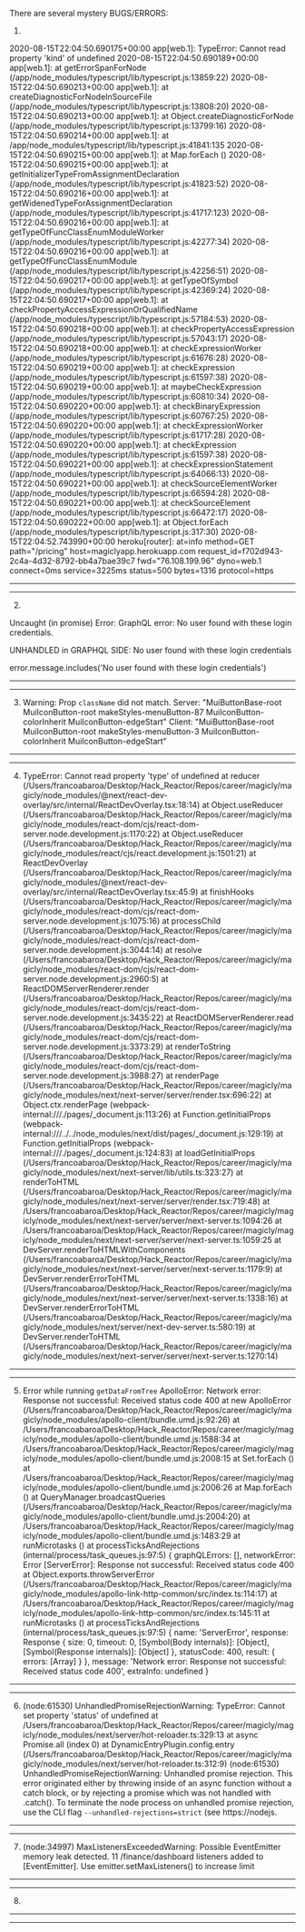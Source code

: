 There are several mystery BUGS/ERRORS:


1)

2020-08-15T22:04:50.690175+00:00 app[web.1]: TypeError: Cannot read property 'kind' of undefined
2020-08-15T22:04:50.690189+00:00 app[web.1]: at getErrorSpanForNode (/app/node_modules/typescript/lib/typescript.js:13859:22)
2020-08-15T22:04:50.690213+00:00 app[web.1]: at createDiagnosticForNodeInSourceFile (/app/node_modules/typescript/lib/typescript.js:13808:20)
2020-08-15T22:04:50.690213+00:00 app[web.1]: at Object.createDiagnosticForNode (/app/node_modules/typescript/lib/typescript.js:13799:16)
2020-08-15T22:04:50.690214+00:00 app[web.1]: at /app/node_modules/typescript/lib/typescript.js:41841:135
2020-08-15T22:04:50.690215+00:00 app[web.1]: at Map.forEach (<anonymous>)
2020-08-15T22:04:50.690215+00:00 app[web.1]: at getInitializerTypeFromAssignmentDeclaration (/app/node_modules/typescript/lib/typescript.js:41823:52)
2020-08-15T22:04:50.690216+00:00 app[web.1]: at getWidenedTypeForAssignmentDeclaration (/app/node_modules/typescript/lib/typescript.js:41717:123)
2020-08-15T22:04:50.690216+00:00 app[web.1]: at getTypeOfFuncClassEnumModuleWorker (/app/node_modules/typescript/lib/typescript.js:42277:34)
2020-08-15T22:04:50.690216+00:00 app[web.1]: at getTypeOfFuncClassEnumModule (/app/node_modules/typescript/lib/typescript.js:42256:51)
2020-08-15T22:04:50.690217+00:00 app[web.1]: at getTypeOfSymbol (/app/node_modules/typescript/lib/typescript.js:42369:24)
2020-08-15T22:04:50.690217+00:00 app[web.1]: at checkPropertyAccessExpressionOrQualifiedName (/app/node_modules/typescript/lib/typescript.js:57184:53)
2020-08-15T22:04:50.690218+00:00 app[web.1]: at checkPropertyAccessExpression (/app/node_modules/typescript/lib/typescript.js:57043:17)
2020-08-15T22:04:50.690218+00:00 app[web.1]: at checkExpressionWorker (/app/node_modules/typescript/lib/typescript.js:61676:28)
2020-08-15T22:04:50.690219+00:00 app[web.1]: at checkExpression (/app/node_modules/typescript/lib/typescript.js:61597:38)
2020-08-15T22:04:50.690219+00:00 app[web.1]: at maybeCheckExpression (/app/node_modules/typescript/lib/typescript.js:60810:34)
2020-08-15T22:04:50.690220+00:00 app[web.1]: at checkBinaryExpression (/app/node_modules/typescript/lib/typescript.js:60767:25)
2020-08-15T22:04:50.690220+00:00 app[web.1]: at checkExpressionWorker (/app/node_modules/typescript/lib/typescript.js:61717:28)
2020-08-15T22:04:50.690220+00:00 app[web.1]: at checkExpression (/app/node_modules/typescript/lib/typescript.js:61597:38)
2020-08-15T22:04:50.690221+00:00 app[web.1]: at checkExpressionStatement (/app/node_modules/typescript/lib/typescript.js:64066:13)
2020-08-15T22:04:50.690221+00:00 app[web.1]: at checkSourceElementWorker (/app/node_modules/typescript/lib/typescript.js:66594:28)
2020-08-15T22:04:50.690221+00:00 app[web.1]: at checkSourceElement (/app/node_modules/typescript/lib/typescript.js:66472:17)
2020-08-15T22:04:50.690222+00:00 app[web.1]: at Object.forEach (/app/node_modules/typescript/lib/typescript.js:317:30)
2020-08-15T22:04:52.743990+00:00 heroku[router]: at=info method=GET path="/pricing" host=magiclyapp.herokuapp.com request_id=f702d943-2c4a-4d32-8792-bb4a7bae39c7 fwd="76.108.199.96" dyno=web.1 connect=0ms service=3225ms status=500 bytes=1316 protocol=https

---------------------------------------------------------------------------
---------------------------------------------------------------------------

2)

Uncaught (in promise) Error: GraphQL error: No user found with these login credentials.

UNHANDLED in GRAPHQL SIDE: No user found with these login credentials

error.message.includes('No user found with these login credentials')

---------------------------------------------------------------------------
---------------------------------------------------------------------------

3) Warning: Prop `className` did not match. Server: "MuiButtonBase-root MuiIconButton-root makeStyles-menuButton-87 MuiIconButton-colorInherit MuiIconButton-edgeStart" Client: "MuiButtonBase-root MuiIconButton-root makeStyles-menuButton-3 MuiIconButton-colorInherit MuiIconButton-edgeStart"

---------------------------------------------------------------------------
---------------------------------------------------------------------------

4) TypeError: Cannot read property 'type' of undefined
    at reducer (/Users/francoabaroa/Desktop/Hack_Reactor/Repos/career/magicly/magicly/node_modules/@next/react-dev-overlay/src/internal/ReactDevOverlay.tsx:18:14)
    at Object.useReducer (/Users/francoabaroa/Desktop/Hack_Reactor/Repos/career/magicly/magicly/node_modules/react-dom/cjs/react-dom-server.node.development.js:1170:22)
    at Object.useReducer (/Users/francoabaroa/Desktop/Hack_Reactor/Repos/career/magicly/magicly/node_modules/react/cjs/react.development.js:1501:21)
    at ReactDevOverlay (/Users/francoabaroa/Desktop/Hack_Reactor/Repos/career/magicly/magicly/node_modules/@next/react-dev-overlay/src/internal/ReactDevOverlay.tsx:45:9)
    at finishHooks (/Users/francoabaroa/Desktop/Hack_Reactor/Repos/career/magicly/magicly/node_modules/react-dom/cjs/react-dom-server.node.development.js:1075:16)
    at processChild (/Users/francoabaroa/Desktop/Hack_Reactor/Repos/career/magicly/magicly/node_modules/react-dom/cjs/react-dom-server.node.development.js:3044:14)
    at resolve (/Users/francoabaroa/Desktop/Hack_Reactor/Repos/career/magicly/magicly/node_modules/react-dom/cjs/react-dom-server.node.development.js:2960:5)
    at ReactDOMServerRenderer.render (/Users/francoabaroa/Desktop/Hack_Reactor/Repos/career/magicly/magicly/node_modules/react-dom/cjs/react-dom-server.node.development.js:3435:22)
    at ReactDOMServerRenderer.read (/Users/francoabaroa/Desktop/Hack_Reactor/Repos/career/magicly/magicly/node_modules/react-dom/cjs/react-dom-server.node.development.js:3373:29)
    at renderToString (/Users/francoabaroa/Desktop/Hack_Reactor/Repos/career/magicly/magicly/node_modules/react-dom/cjs/react-dom-server.node.development.js:3988:27)
    at renderPage (/Users/francoabaroa/Desktop/Hack_Reactor/Repos/career/magicly/magicly/node_modules/next/next-server/server/render.tsx:696:22)
    at Object.ctx.renderPage (webpack-internal:///./pages/_document.js:113:26)
    at Function.getInitialProps (webpack-internal:///../../node_modules/next/dist/pages/_document.js:129:19)
    at Function.getInitialProps (webpack-internal:///./pages/_document.js:124:83)
    at loadGetInitialProps (/Users/francoabaroa/Desktop/Hack_Reactor/Repos/career/magicly/magicly/node_modules/next/next-server/lib/utils.ts:323:27)
    at renderToHTML (/Users/francoabaroa/Desktop/Hack_Reactor/Repos/career/magicly/magicly/node_modules/next/next-server/server/render.tsx:719:48)
    at /Users/francoabaroa/Desktop/Hack_Reactor/Repos/career/magicly/magicly/node_modules/next/next-server/server/next-server.ts:1094:26
    at /Users/francoabaroa/Desktop/Hack_Reactor/Repos/career/magicly/magicly/node_modules/next/next-server/server/next-server.ts:1059:25
    at DevServer.renderToHTMLWithComponents (/Users/francoabaroa/Desktop/Hack_Reactor/Repos/career/magicly/magicly/node_modules/next/next-server/server/next-server.ts:1179:9)
    at DevServer.renderErrorToHTML (/Users/francoabaroa/Desktop/Hack_Reactor/Repos/career/magicly/magicly/node_modules/next/next-server/server/next-server.ts:1338:16)
    at DevServer.renderErrorToHTML (/Users/francoabaroa/Desktop/Hack_Reactor/Repos/career/magicly/magicly/node_modules/next/server/next-dev-server.ts:580:19)
    at DevServer.renderToHTML (/Users/francoabaroa/Desktop/Hack_Reactor/Repos/career/magicly/magicly/node_modules/next/next-server/server/next-server.ts:1270:14)

---------------------------------------------------------------------------
---------------------------------------------------------------------------

5) Error while running `getDataFromTree` ApolloError: Network error: Response not successful: Received status code 400
    at new ApolloError (/Users/francoabaroa/Desktop/Hack_Reactor/Repos/career/magicly/magicly/node_modules/apollo-client/bundle.umd.js:92:26)
    at /Users/francoabaroa/Desktop/Hack_Reactor/Repos/career/magicly/magicly/node_modules/apollo-client/bundle.umd.js:1588:34
    at /Users/francoabaroa/Desktop/Hack_Reactor/Repos/career/magicly/magicly/node_modules/apollo-client/bundle.umd.js:2008:15
    at Set.forEach (<anonymous>)
    at /Users/francoabaroa/Desktop/Hack_Reactor/Repos/career/magicly/magicly/node_modules/apollo-client/bundle.umd.js:2006:26
    at Map.forEach (<anonymous>)
    at QueryManager.broadcastQueries (/Users/francoabaroa/Desktop/Hack_Reactor/Repos/career/magicly/magicly/node_modules/apollo-client/bundle.umd.js:2004:20)
    at /Users/francoabaroa/Desktop/Hack_Reactor/Repos/career/magicly/magicly/node_modules/apollo-client/bundle.umd.js:1483:29
    at runMicrotasks (<anonymous>)
    at processTicksAndRejections (internal/process/task_queues.js:97:5) {
  graphQLErrors: [],
  networkError: Error [ServerError]: Response not successful: Received status code 400
      at Object.exports.throwServerError (/Users/francoabaroa/Desktop/Hack_Reactor/Repos/career/magicly/magicly/node_modules/apollo-link-http-common/src/index.ts:114:17)
      at /Users/francoabaroa/Desktop/Hack_Reactor/Repos/career/magicly/magicly/node_modules/apollo-link-http-common/src/index.ts:145:11
      at runMicrotasks (<anonymous>)
      at processTicksAndRejections (internal/process/task_queues.js:97:5) {
    name: 'ServerError',
    response: Response {
      size: 0,
      timeout: 0,
      [Symbol(Body internals)]: [Object],
      [Symbol(Response internals)]: [Object]
    },
    statusCode: 400,
    result: { errors: [Array] }
  },
  message: 'Network error: Response not successful: Received status code 400',
  extraInfo: undefined
}

---------------------------------------------------------------------------
---------------------------------------------------------------------------

6) (node:61530) UnhandledPromiseRejectionWarning: TypeError: Cannot set property 'status' of undefined
    at /Users/francoabaroa/Desktop/Hack_Reactor/Repos/career/magicly/magicly/node_modules/next/server/hot-reloader.ts:329:13
    at async Promise.all (index 0)
    at DynamicEntryPlugin.config.entry (/Users/francoabaroa/Desktop/Hack_Reactor/Repos/career/magicly/magicly/node_modules/next/server/hot-reloader.ts:312:9)
(node:61530) UnhandledPromiseRejectionWarning: Unhandled promise rejection. This error originated either by throwing inside of an async function without a catch block, or by rejecting a promise which was not handled with .catch(). To terminate the node process on unhandled promise rejection, use the CLI flag `--unhandled-rejections=strict` (see https://nodejs.

---------------------------------------------------------------------------
---------------------------------------------------------------------------

7) (node:34997) MaxListenersExceededWarning: Possible EventEmitter memory leak detected. 11 /finance/dashboard listeners added to [EventEmitter]. Use emitter.setMaxListeners() to increase limit

---------------------------------------------------------------------------
---------------------------------------------------------------------------

8)

---------------------------------------------------------------------------
---------------------------------------------------------------------------

